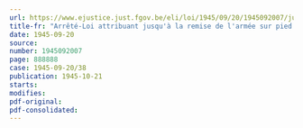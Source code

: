 ```yaml
---
url: https://www.ejustice.just.fgov.be/eli/loi/1945/09/20/1945092007/justel
title-fr: "Arrêté-Loi attribuant jusqu'à la remise de l'armée sur pied de paix, la qualité d'officier de police judiciaire auxiliaire du procureur du Roi à certains agents des polices communales"
date: 1945-09-20
source:
number: 1945092007
page: 888888
case: 1945-09-20/38
publication: 1945-10-21
starts:
modifies:
pdf-original:
pdf-consolidated:
---
```


